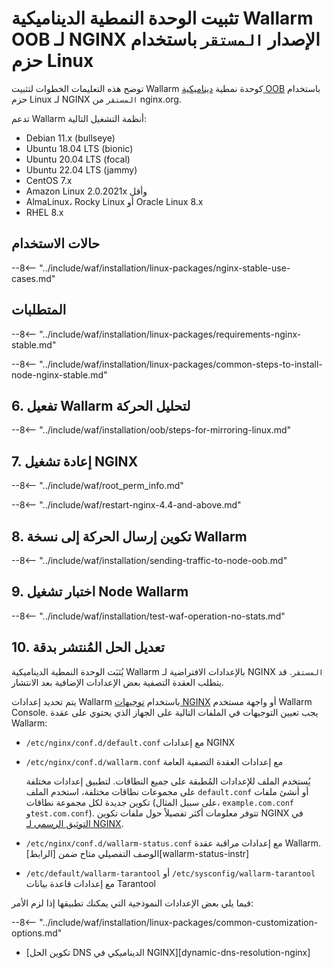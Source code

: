 [link-wallarm-health-check]:        ../../../../admin-en/uat-checklist-en.md

# تثبيت الوحدة النمطية الديناميكية Wallarm OOB لـ NGINX الإصدار `المستقر` باستخدام حزم Linux

توضح هذه التعليمات الخطوات لتثبيت Wallarm كوحدة نمطية [ديناميكية OOB](../overview.md) باستخدام حزم Linux لـ NGINX `المستقر` من nginx.org.

تدعم Wallarm أنظمة التشغيل التالية:

* Debian 11.x (bullseye)
* Ubuntu 18.04 LTS (bionic)
* Ubuntu 20.04 LTS (focal)
* Ubuntu 22.04 LTS (jammy)
* CentOS 7.x
* Amazon Linux 2.0.2021x وأقل
* AlmaLinux، Rocky Linux أو Oracle Linux 8.x
* RHEL 8.x

## حالات الاستخدام

--8<-- "../include/waf/installation/linux-packages/nginx-stable-use-cases.md"

## المتطلبات

--8<-- "../include/waf/installation/linux-packages/requirements-nginx-stable.md"

--8<-- "../include/waf/installation/linux-packages/common-steps-to-install-node-nginx-stable.md"

## 6. تفعيل Wallarm لتحليل الحركة

--8<-- "../include/waf/installation/oob/steps-for-mirroring-linux.md"

## 7. إعادة تشغيل NGINX

--8<-- "../include/waf/root_perm_info.md"

--8<-- "../include/waf/restart-nginx-4.4-and-above.md"

## 8. تكوين إرسال الحركة إلى نسخة Wallarm

--8<-- "../include/waf/installation/sending-traffic-to-node-oob.md"

## 9. اختبار تشغيل Node Wallarm

--8<-- "../include/waf/installation/test-waf-operation-no-stats.md"

## 10. تعديل الحل المُنتشر بدقة

يُثبَت الوحدة النمطية الديناميكية Wallarm بالإعدادات الافتراضية لـ NGINX `المستقر`. قد يتطلب العقدة التصفية بعض الإعدادات الإضافية بعد الانتشار.

يتم تحديد إعدادات Wallarm باستخدام [توجيهات NGINX](../../../../admin-en/configure-parameters-en.md) أو واجهة مستخدم Wallarm Console. يجب تعيين التوجيهات في الملفات التالية على الجهاز الذي يحتوي على عقدة Wallarm:

* `/etc/nginx/conf.d/default.conf` مع إعدادات NGINX
* `/etc/nginx/conf.d/wallarm.conf` مع إعدادات العقدة التصفية العامة

    يُستخدم الملف للإعدادات المُطبقة على جميع النطاقات. لتطبيق إعدادات مختلفة على مجموعات نطاقات مختلفة، استخدم الملف `default.conf` أو أنشئ ملفات تكوين جديدة لكل مجموعة نطاقات (على سبيل المثال، `example.com.conf` و`test.com.conf`). تتوفر معلومات أكثر تفصيلاً حول ملفات تكوين NGINX في [التوثيق الرسمي لـ NGINX](https://nginx.org/en/docs/beginners_guide.html).
* `/etc/nginx/conf.d/wallarm-status.conf` مع إعدادات مراقبة عقدة Wallarm. الوصف التفصيلي متاح ضمن [الرابط][wallarm-status-instr]
* `/etc/default/wallarm-tarantool` أو `/etc/sysconfig/wallarm-tarantool` مع إعدادات قاعدة بيانات Tarantool

فيما يلي بعض الإعدادات النموذجية التي يمكنك تطبيقها إذا لزم الأمر:

--8<-- "../include/waf/installation/linux-packages/common-customization-options.md"

* [تكوين الحل DNS الديناميكي في NGINX][dynamic-dns-resolution-nginx]